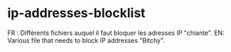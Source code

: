 # ip-addresses-blocklist
FR : Différents fichiers auquel il faut bloquer les adresses IP "chiante".
EN: Various file that needs to block IP addresses "Bitchy".
